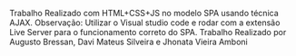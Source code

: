 Trabalho Realizado com HTML+CSS+JS no modelo SPA usando técnica AJAX.
Observação: Utilizar o Visual studio code e rodar com a extensão Live Server para o funcionamento correto do SPA.
Trabalho Realizado por Augusto Bressan, Davi Mateus Silveira e Jhonata Vieira Amboni
